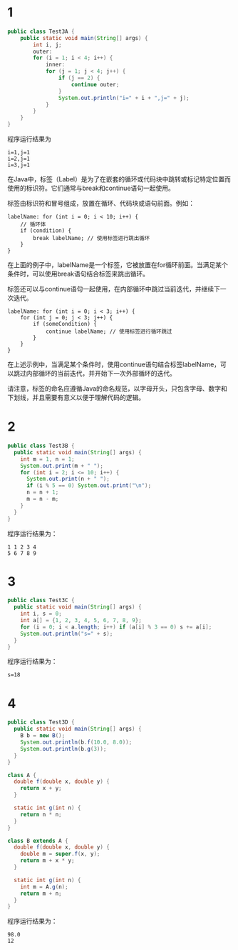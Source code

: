 # 1

```java
public class Test3A {
    public static void main(String[] args) {
        int i, j;
        outer:
        for (i = 1; i < 4; i++) {
            inner:
            for (j = 1; j < 4; j++) {
                if (j == 2) {
                    continue outer;
                }
                System.out.println("i=" + i + ",j=" + j);
            }
        }
    }
}

```

程序运行结果为

```
i=1,j=1
i=2,j=1
i=3,j=1
```

在Java中，标签（Label）是为了在嵌套的循环或代码块中跳转或标记特定位置而使用的标识符。它们通常与break和continue语句一起使用。

标签由标识符和冒号组成，放置在循环、代码块或语句前面。例如：

```
labelName: for (int i = 0; i < 10; i++) {
    // 循环体
    if (condition) {
        break labelName; // 使用标签进行跳出循环
    }
}
```

在上面的例子中，labelName是一个标签，它被放置在for循环前面。当满足某个条件时，可以使用break语句结合标签来跳出循环。

标签还可以与continue语句一起使用，在内部循环中跳过当前迭代，并继续下一次迭代。

```
labelName: for (int i = 0; i < 3; i++) {
    for (int j = 0; j < 3; j++) {
        if (someCondition) {
            continue labelName; // 使用标签进行循环跳过
        }
    }
}
```

在上述示例中，当满足某个条件时，使用continue语句结合标签labelName，可以跳过内部循环的当前迭代，并开始下一次外部循环的迭代。

请注意，标签的命名应遵循Java的命名规范，以字母开头，只包含字母、数字和下划线，并且需要有意义以便于理解代码的逻辑。


# 2

```java
public class Test3B {
  public static void main(String[] args) {
    int m = 1, n = 1;
    System.out.print(m + " ");
    for (int i = 2; i <= 10; i++) {
      System.out.print(n + " ");
      if (i % 5 == 0) System.out.print("\n");
      n = n + 1;
      m = n - m;
    }
  }
}

```
程序运行结果为：
```
1 1 2 3 4 
5 6 7 8 9 
```
# 3
```java
public class Test3C {
  public static void main(String[] args) {
    int i, s = 0;
    int a[] = {1, 2, 3, 4, 5, 6, 7, 8, 9};
    for (i = 0; i < a.length; i++) if (a[i] % 3 == 0) s += a[i];
    System.out.println("s=" + s);
  }
}
```

程序运行结果为：
```
s=18
```

# 4
```java
public class Test3D {
  public static void main(String[] args) {
    B b = new B();
    System.out.println(b.f(10.0, 8.0));
    System.out.println(b.g(3));
  }
}

class A {
  double f(double x, double y) {
    return x + y;
  }

  static int g(int n) {
    return n * n;
  }
}

class B extends A {
  double f(double x, double y) {
    double m = super.f(x, y);
    return m + x * y;
  }

  static int g(int n) {
    int m = A.g(n);
    return m + n;
  }
}
```
程序运行结果为：
```
98.0
12
```